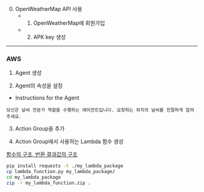 0. OpenWeatherMap API 사용
   - 1. OpenWeatherMap에 회원가입
   - 2. APK key 생성

---

### AWS

1. Agent 생성

2. Agent의 속성을 설정

  - Instructions for the Agent

```text
당신은 날씨 전문가 역할을 수행하는 에이전트입니다. 요청하는 위치의 날씨를 친절하게 알려주세요.
```

3. Action Group을 추가

4. Action Group에서 사용하는 Lambda 함수 생성

[함수의 구조, 반환 결과값의 구조](https://docs.aws.amazon.com/bedrock/latest/userguide/agents-lambda.html)


```bash
pip install requests -t ./my_lambda_package
cp lambda_function.py my_lambda_package/
cd my_lambda_package
zip -r my_lambda_function.zip .
```